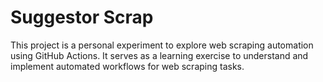 # Suggestor Scrap

This project is a personal experiment to explore web scraping automation using GitHub Actions. It serves as a learning exercise to understand and implement automated workflows for web scraping tasks.

